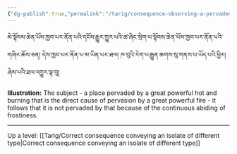```yaml
---
{"dg-publish":true,"permalink":"/tarig/consequence-observing-a-pervaded-contradictory-with-a-result-and-conveying-an-autonomous-sign-observing-a-cause-contradictory-with-a-pervader/"}
---
```


མེ་སྟོབས་ཆེན་པོས་ཁྱབ་པར་ནོན་པའི་དངོས་རྒྱུར་གྱུར་པའི་ཚ་ཞིང་སྲེག་པ་སྟོབས་ཆེན་པོས་ཁྱབ་པར་ནོན་པའི་གཞིར་ཆོས་ཅན། 
དེས་ཁྱབ་པར་ནོན་པ་མ་ཡིན་པར་ཐལ། ཁ་བུའི་རེག་པ་རྒྱུན་ཆགས་སུ་གནས་པ་ཡོད་པའི་ཕྱིར། ཞེས་པའི་ཐལ་འགྱུར་ལྟ་བུ།

**Illustration:** The subject - a place pervaded by a great powerful hot and burning that is the direct cause of pervasion by a great powerful fire - it follows that it is not pervaded by that because of the continuous abiding of frostiness.


---
Up a level: [[Tarig/Correct consequence conveying an isolate of different type\|Correct consequence conveying an isolate of different type]]